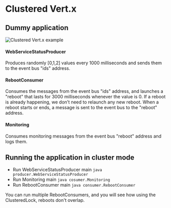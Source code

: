 # Clustered Vert.x

## Dummy application

![Clustered Vert.x example](/img/dummyApp.png)

#### WebServiceStatusProducer

Produces randomly [0,1,2] values every 1000 milliseconds and sends them to the event bus "ids" address.

#### RebootConsumer

Consumes the messages from the event bus "ids" address, and launches a "reboot" that lasts for 3000 milliseconds whenever the value is 0. If a reboot is already happening, we don’t need to relaunch any new reboot. When a reboot starts or ends, a message is sent to the event bus to the "reboot" address.


#### Monitoring

Consumes monitoring messages from the event bus "reboot" address and logs them.

## Running the application in cluster mode

* Run WebServiceStatusProducer main `java producer.WebServiceStatusProducer`
* Run Monitoring main `java cosumer.Monitoring`
* Run RebootConsumer main `java consumer.RebootConsumer`

You can run multiple RebootConsumers, and you will see how using the ClusteredLock, reboots don't overlap.


